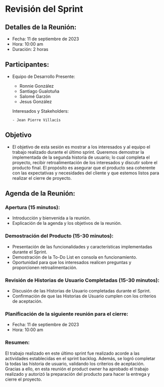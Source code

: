 # Revisión del Sprint

## Detalles de la Reunión:

- Fecha: 11 de septiembre de 2023
- Hora: 10:00 am
- Duración: 2 horas

## Participantes:

- Equipo de Desarrollo Presente:

  - Ronnie González
  - Santiago Gualotuña
  - Salomé Garzón
  - Jesus González

  Interesados y Stakeholders:

      - Jean Pierre Villacís

## Objetivo

- El objetivo de esta sesión es mostrar a los interesados y al equipo el trabajo realizado durante el último sprint. Queremos demostrar la implementada de la segunda historia de usuario; lo cual completa el proyecto, recibir retroalimentación de los interesados y discutir sobre el producto final. El propósito es asegurar que el producto sea coherente con las expectativas y necesidades del cliente y que estemos listos para realizar el cierre de proyecto.

## Agenda de la Reunión:

### Apertura (15 minutos):

- Introducción y bienvenida a la reunión.
- Explicación de la agenda y los objetivos de la reunión.

### Demostración del Producto (15-30 minutos):

- Presentación de las funcionalidades y características implementadas durante el Sprint.
- Demostración de la To-Do List en consola en funcionamiento.
- Oportunidad para que los interesados realicen preguntas y proporcionen retroalimentación.

### Revisión de Historias de Usuario Completadas (15-30 minutos):

- Discusión de las Historias de Usuario completadas durante el Sprint.
- Confirmación de que las Historias de Usuario cumplen con los criterios de aceptación.

### Planificación de la siguiente reunión para el cierre:

- Fecha: 11 de septiembre de 2023
- Hora: 10:00 am

### Resumen:

El trabajo realizado en este último sprint fue realizado acorde a las actividades establecidas en el sprint backlog. Además, se logró completar la todas las historia de usuario, validando los criterios de aceptación. Gracias a ello, en esta reunión el product owner ha aprobado el trabajo realizado y autorizó la preparación del producto para hacer la entrega y cierre el proyecto.
